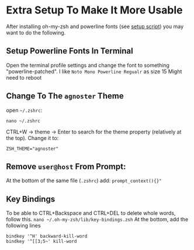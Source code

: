 # Extra Setup To Make It More Usable

After installing oh-my-zsh and powerline fonts (see [setup script](https://github.com/gur111/utils/blob/master/dotfiles/setup_zsh.sh)) you may want to do the following.

## Setup Powerline Fonts In Terminal
Open the terminal profile settings and change the font to something "powerline-patched". I like `Noto Mono Powerline Regualr` as size 15
Might need to reboot


## Change To The `agnoster` Theme
open `~/.zshrc`:

```nano ~/.zshrc```

CTRL+W -> theme -> Enter to search for the theme property (relatively at the top). Change it to:

```ZSH_THEME="agnoster"```

## Remove `user@host` From Prompt:
At the bottom of the same file (`.zshrc`) add:
```prompt_context(){}"```


## Key Bindings
To be able to CTRL+Backspace and CTRL+DEL to delete whole words, follow this.
```nano ~/.oh-my-zsh/lib/key-bindings.zsh```
At the bottom, add the following lines
```# Delete whole words
bindkey '^H' backward-kill-word
bindkey '^[[3;5~' kill-word
```
